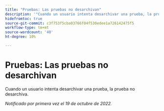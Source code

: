 ```yaml
---
title: "Pruebas: Las pruebas no desarchivan"
description: '"Cuando un usuario intenta desarchivar una prueba, la prueba no desarchiva".'
hidefromtoc: true
source-git-commit: c3f753f5cba03766f04f530edee1a726142475f5
workflow-type: tm+mt
source-wordcount: '40'
ht-degree: 10%

---
```



# Pruebas: Las pruebas no desarchivan

Cuando un usuario intenta desarchivar una prueba, la prueba no desarchiva.

_Notificado por primera vez el 19 de octubre de 2022._

